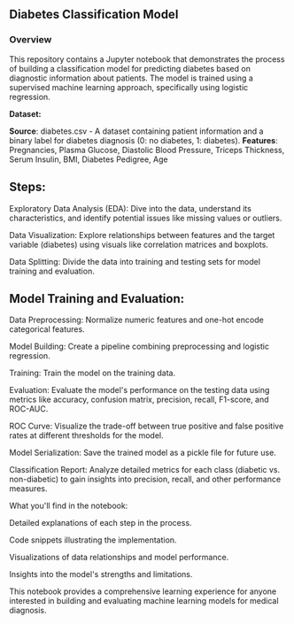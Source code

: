 
## **Diabetes Classification Model**
### **Overview**
This repository contains a Jupyter notebook that demonstrates the process of building a classification model for predicting diabetes based on diagnostic information about patients. The model is trained using a supervised machine learning approach, specifically using logistic regression.

**Dataset:**

**Source**: diabetes.csv - A dataset containing patient information and a binary label for diabetes diagnosis (0: no diabetes, 1: diabetes).
**Features**: Pregnancies, Plasma Glucose, Diastolic Blood Pressure, Triceps Thickness, Serum Insulin, BMI, Diabetes Pedigree, Age
## **Steps:**

Exploratory Data Analysis (EDA): Dive into the data, understand its characteristics, and identify potential issues like missing values or outliers.

Data Visualization: Explore relationships between features and the target variable (diabetes) using visuals like correlation matrices and boxplots.

Data Splitting: Divide the data into training  and testing  sets for model training and evaluation.

## **Model Training and Evaluation:**
Data Preprocessing: Normalize numeric features and one-hot encode categorical features.

Model Building: Create a pipeline combining preprocessing and logistic regression.

Training: Train the model on the training data.

Evaluation: Evaluate the model's performance on the testing data using metrics like accuracy, confusion matrix, precision, recall, F1-score, and ROC-AUC.

ROC Curve: Visualize the trade-off between true positive and false positive rates at different thresholds for the model.

Model Serialization: Save the trained model as a pickle file for future use.

Classification Report: Analyze detailed metrics for each class (diabetic vs. non-diabetic) to gain insights into precision, recall, and other performance measures.

What you'll find in the notebook:

Detailed explanations of each step in the process.

Code snippets illustrating the implementation.

Visualizations of data relationships and model performance.

Insights into the model's strengths and limitations.

This notebook provides a comprehensive learning experience for anyone interested in building and evaluating machine learning models for medical diagnosis.
